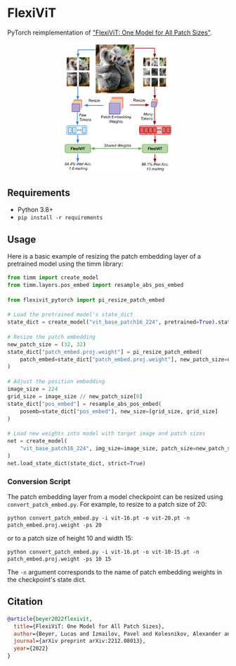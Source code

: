 # FlexiViT

PyTorch reimplementation of ["FlexiViT: One Model for All Patch Sizes"](https://arxiv.org/abs/2212.08013).

<p align="center">
<img src="assets/flexi.png" width="50%" style={text-align: center;}/>
</p>

## Requirements
- Python 3.8+
- `pip install -r requirements`

## Usage
Here is a basic example of resizing the patch embedding layer of a pretrained model using the timm library:

```python
from timm import create_model
from timm.layers.pos_embed import resample_abs_pos_embed

from flexivit_pytorch import pi_resize_patch_embed

# Load the pretrained model's state_dict
state_dict = create_model("vit_base_patch16_224", pretrained=True).state_dict()

# Resize the patch embedding
new_patch_size = (32, 32)
state_dict["patch_embed.proj.weight"] = pi_resize_patch_embed(
    patch_embed=state_dict["patch_embed.proj.weight"], new_patch_size=new_patch_size
)

# Adjust the position embedding
image_size = 224
grid_size = image_size // new_patch_size[0]
state_dict["pos_embed"] = resample_abs_pos_embed(
    posemb=state_dict["pos_embed"], new_size=[grid_size, grid_size]
)

# Load new weights into model with target image and patch sizes
net = create_model(
    "vit_base_patch16_224", img_size=image_size, patch_size=new_patch_size
)
net.load_state_dict(state_dict, strict=True)
```

### Conversion Script
The patch embedding layer from a model checkpoint can be resized using `convert_patch_embed.py`. For example, to resize to a patch size of 20:
```
python convert_patch_embed.py -i vit-16.pt -o vit-20.pt -n patch_embed.proj.weight -ps 20 
```
or to a patch size of height 10 and width 15:
```
python convert_patch_embed.py -i vit-16.pt -o vit-10-15.pt -n patch_embed.proj.weight -ps 10 15
```
The `-n` argument corresponds to the name of patch embedding weights in the checkpoint's state dict.


## Citation
```bibtex
@article{beyer2022flexivit,
  title={FlexiViT: One Model for All Patch Sizes},
  author={Beyer, Lucas and Izmailov, Pavel and Kolesnikov, Alexander and Caron, Mathilde and Kornblith, Simon and Zhai, Xiaohua and Minderer, Matthias and Tschannen, Michael and Alabdulmohsin, Ibrahim and Pavetic, Filip},
  journal={arXiv preprint arXiv:2212.08013},
  year={2022}
}
```
